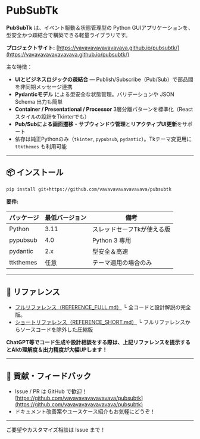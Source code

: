 # PubSubTk

**PubSubTk** は、イベント駆動＆状態管理型の Python GUIアプリケーションを、型安全かつ疎結合で構築できる軽量ライブラリです。

**プロジェクトサイト:** [https://vavavavavavavavava.github.io/pubsubtk/](https://vavavavavavavavava.github.io/pubsubtk/)

主な特徴：

* **UIとビジネスロジックの疎結合** ― Publish/Subscribe（Pub/Sub）で部品間を非同期メッセージ連携
* **Pydanticモデル** による型安全な状態管理。バリデーションや JSON Schema 出力も簡単
* **Container / Presentational / Processor** 3層分離パターンを標準化（Reactスタイルの設計をTkinterでも）
* **Pub/Subによる画面遷移・サブウィンドウ管理**と**リアクティブUI更新**をサポート
* 依存は純正Pythonのみ（`tkinter`, `pypubsub`, `pydantic`）。Tkテーマ変更用に `ttkthemes` も利用可能

---

## 📦 インストール

```bash
pip install git+https://github.com/vavavavavavavavava/pubsubtk
```

**要件:**

| パッケージ     | 最低バージョン | 備考             |
| --------- | ------- | -------------- |
| Python    | 3.11    | スレッドセーフTkが使える版 |
| pypubsub  | 4.0     | Python 3 専用    |
| pydantic  | 2.x     | 型安全＆高速         |
| ttkthemes | 任意      | テーマ適用の場合のみ     |

---

## 📖 リファレンス

* [フルリファレンス（REFERENCE_FULL.md）](docs/REFERENCE_FULL.md)
  └ 全コードと設計解説の完全版。
* [ショートリファレンス（REFERENCE_SHORT.md）](docs/REFERENCE_SHORT.md)
  └ フルリファレンスからソースコードを除外した圧縮版

**ChatGPT等でコード生成や設計相談をする際は、上記リファレンスを提示するとAIの理解度＆出力精度が大幅UPします！**

---

## 🙌 貢献・フィードバック

* Issue / PR は GitHub で歓迎！
  [https://github.com/vavavavavavavavava/pubsubtk](https://github.com/vavavavavavavavava/pubsubtk)
* ドキュメント改善案やユースケース紹介もお気軽にどうぞ！

---

ご要望やカスタマイズ相談は Issue まで！
